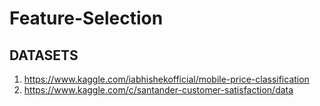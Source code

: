 # Feature-Selection

## DATASETS
1. https://www.kaggle.com/iabhishekofficial/mobile-price-classification
2. https://www.kaggle.com/c/santander-customer-satisfaction/data
